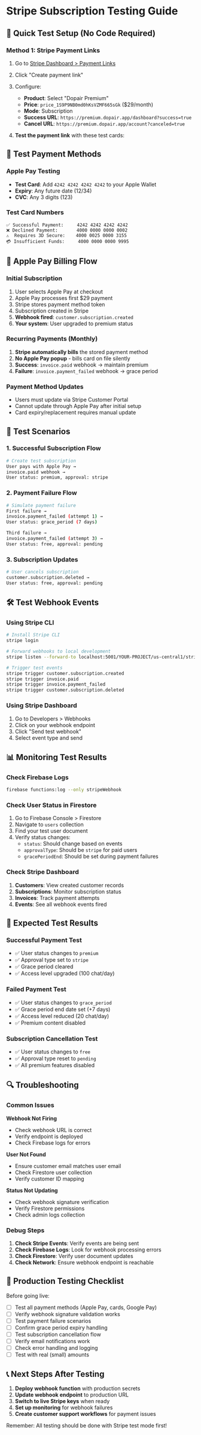 # Stripe Subscription Testing Guide

## 🚀 Quick Test Setup (No Code Required)

### Method 1: Stripe Payment Links

1. Go to [Stripe Dashboard > Payment Links](https://dashboard.stripe.com/payment-links)
2. Click "Create payment link"
3. Configure:
   - **Product**: Select "Dopair Premium"
   - **Price**: `price_1S9P9NB0md0hKsVZMF665sGk` ($29/month)
   - **Mode**: Subscription
   - **Success URL**: `https://premium.dopair.app/dashboard?success=true`
   - **Cancel URL**: `https://premium.dopair.app/account?canceled=true`

4. **Test the payment link** with these test cards:

## 🧪 Test Payment Methods

### Apple Pay Testing
- **Test Card**: Add `4242 4242 4242 4242` to your Apple Wallet
- **Expiry**: Any future date (12/34)
- **CVC**: Any 3 digits (123)

### Test Card Numbers
```
✅ Successful Payment:     4242 4242 4242 4242
❌ Declined Payment:       4000 0000 0000 0002
⚠️  Requires 3D Secure:    4000 0025 0000 3155
💳 Insufficient Funds:     4000 0000 0000 9995
```

## 📱 Apple Pay Billing Flow

### Initial Subscription
1. User selects Apple Pay at checkout
2. Apple Pay processes first $29 payment
3. Stripe stores payment method token
4. Subscription created in Stripe
5. **Webhook fired**: `customer.subscription.created`
6. **Your system**: User upgraded to premium status

### Recurring Payments (Monthly)
1. **Stripe automatically bills** the stored payment method
2. **No Apple Pay popup** - bills card on file silently
3. **Success**: `invoice.paid` webhook → maintain premium
4. **Failure**: `invoice.payment_failed` webhook → grace period

### Payment Method Updates
- Users must update via Stripe Customer Portal
- Cannot update through Apple Pay after initial setup
- Card expiry/replacement requires manual update

## 🔄 Test Scenarios

### 1. Successful Subscription Flow
```bash
# Create test subscription
User pays with Apple Pay →
invoice.paid webhook →
User status: premium, approval: stripe
```

### 2. Payment Failure Flow
```bash
# Simulate payment failure
First failure →
invoice.payment_failed (attempt 1) →
User status: grace_period (7 days)

Third failure →
invoice.payment_failed (attempt 3) →
User status: free, approval: pending
```

### 3. Subscription Updates
```bash
# User cancels subscription
customer.subscription.deleted →
User status: free, approval: pending
```

## 🛠️ Test Webhook Events

### Using Stripe CLI
```bash
# Install Stripe CLI
stripe login

# Forward webhooks to local development
stripe listen --forward-to localhost:5001/YOUR-PROJECT/us-central1/stripeWebhook

# Trigger test events
stripe trigger customer.subscription.created
stripe trigger invoice.paid
stripe trigger invoice.payment_failed
stripe trigger customer.subscription.deleted
```

### Using Stripe Dashboard
1. Go to Developers > Webhooks
2. Click on your webhook endpoint
3. Click "Send test webhook"
4. Select event type and send

## 📊 Monitoring Test Results

### Check Firebase Logs
```bash
firebase functions:log --only stripeWebhook
```

### Check User Status in Firestore
1. Go to Firebase Console > Firestore
2. Navigate to `users` collection
3. Find your test user document
4. Verify status changes:
   - `status`: Should change based on events
   - `approvalType`: Should be `stripe` for paid users
   - `gracePeriodEnd`: Should be set during payment failures

### Check Stripe Dashboard
1. **Customers**: View created customer records
2. **Subscriptions**: Monitor subscription status
3. **Invoices**: Track payment attempts
4. **Events**: See all webhook events fired

## 🎯 Expected Test Results

### Successful Payment Test
- ✅ User status changes to `premium`
- ✅ Approval type set to `stripe`
- ✅ Grace period cleared
- ✅ Access level upgraded (100 chat/day)

### Failed Payment Test
- ✅ User status changes to `grace_period`
- ✅ Grace period end date set (+7 days)
- ✅ Access level reduced (20 chat/day)
- ✅ Premium content disabled

### Subscription Cancellation Test
- ✅ User status changes to `free`
- ✅ Approval type reset to `pending`
- ✅ All premium features disabled

## 🔍 Troubleshooting

### Common Issues

**Webhook Not Firing**
- Check webhook URL is correct
- Verify endpoint is deployed
- Check Firebase logs for errors

**User Not Found**
- Ensure customer email matches user email
- Check Firestore user collection
- Verify customer ID mapping

**Status Not Updating**
- Check webhook signature verification
- Verify Firestore permissions
- Check admin logs collection

### Debug Steps
1. **Check Stripe Events**: Verify events are being sent
2. **Check Firebase Logs**: Look for webhook processing errors
3. **Check Firestore**: Verify user document updates
4. **Check Network**: Ensure webhook endpoint is reachable

## 🚀 Production Testing Checklist

Before going live:
- [ ] Test all payment methods (Apple Pay, cards, Google Pay)
- [ ] Verify webhook signature validation works
- [ ] Test payment failure scenarios
- [ ] Confirm grace period expiry handling
- [ ] Test subscription cancellation flow
- [ ] Verify email notifications work
- [ ] Check error handling and logging
- [ ] Test with real (small) amounts

## 📞 Next Steps After Testing

1. **Deploy webhook function** with production secrets
2. **Update webhook endpoint** to production URL
3. **Switch to live Stripe keys** when ready
4. **Set up monitoring** for webhook failures
5. **Create customer support workflows** for payment issues

Remember: All testing should be done with Stripe test mode first!